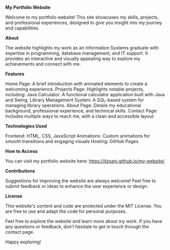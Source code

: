 **My Portfolio Website**

Welcome to my portfolio website! This site showcases my skills, projects, and professional experiences, designed to give you insight into my journey and capabilities.

**About**

The website highlights my work as an Information Systems graduate with expertise in programming, database management, and IT support. It provides an interactive and visually appealing way to explore my achievements and connect with me.

**Features**

Home Page:
A brief introduction with animated elements to create a welcoming experience.
Projects Page:
Highlights notable projects, including:
Java Calculator: A functional calculator application built with Java and Swing.
Library Management System: A SQL-based system for managing library operations.
About Page:
Details my educational background, professional experience, and technical skills.
Contact Page:
Includes multiple ways to reach me, with a clean and accessible layout.

**Technologies Used**

Frontend: HTML, CSS, JavaScript
Animations: Custom animations for smooth transitions and engaging visuals
Hosting: GitHub Pages

**How to Access**

You can visit my portfolio website here: https://itzsani.github.io/my-website/

**Contributions**

Suggestions for improving the website are always welcome! Feel free to submit feedback or ideas to enhance the user experience or design.

**License**

This website's content and code are protected under the MIT License. You are free to use and adapt the code for personal purposes.

Feel free to explore the website and learn more about my work. If you have any questions or feedback, don’t hesitate to get in touch through the contact page.

Happy exploring!
